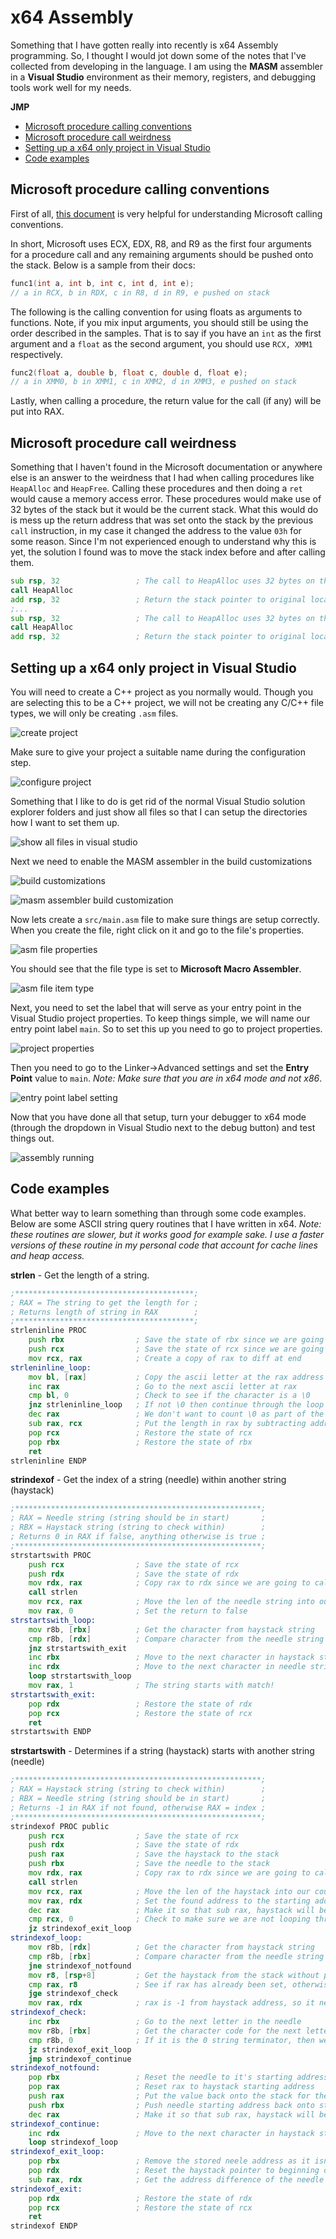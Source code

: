 # x64 Assembly
Something that I have gotten really into recently is x64 Assembly programming. So, I thought I would jot down some of the notes that I've collected from developing in the language. I am using the **MASM** assembler in a **Visual Studio** environment as their memory, registers, and debugging tools work well for my needs.

**JMP**
- [Microsoft procedure calling conventions](#microsoft-procedure-calling-conventions)
- [Microsoft procedure call weirdness](#microsoft-procedure-call-weirdness)
- [Setting up a x64 only project in Visual Studio](#setting-up-a-x64-only-project-in-visual-studio)
- [Code examples](#code-examples)

## Microsoft procedure calling conventions
First of all, [this document](https://docs.microsoft.com/en-us/cpp/build/x64-calling-convention?view=vs-2019) is very helpful for understanding Microsoft calling conventions.

In short, Microsoft uses ECX, EDX, R8, and R9 as the first four arguments for a procedure call and any remaining arguments should be pushed onto the stack. Below is a sample from their docs:
```c++
func1(int a, int b, int c, int d, int e);
// a in RCX, b in RDX, c in R8, d in R9, e pushed on stack
```
The following is the calling convention for using floats as arguments to functions. Note, if you mix input arguments, you should still be using the order described in the samples. That is to say if you have an `int` as the first argument and a `float` as the second argument, you should use `RCX, XMM1` respectively.
```c++
func2(float a, double b, float c, double d, float e);
// a in XMM0, b in XMM1, c in XMM2, d in XMM3, e pushed on stack
```
Lastly, when calling a procedure, the return value for the call (if any) will be put into RAX.

## Microsoft procedure call weirdness
Something that I haven't found in the Microsoft documentation or anywhere else is an answer to the weirdness that I had when calling procedures like `HeapAlloc` and `HeapFree`. Calling these procedures and then doing a `ret` would cause a memory access error. These procedures would make use of 32 bytes of the stack but it would be the current stack. What this would do is mess up the return address that was set onto the stack by the previous `call` instruction, in my case it changed the address to the value `03h` for some reason. Since I'm not experienced enough to understand why this is yet, the solution I found was to move the stack index before and after calling them.
```asm
sub rsp, 32					; The call to HeapAlloc uses 32 bytes on the stack
call HeapAlloc
add rsp, 32					; Return the stack pointer to original location
;...
sub rsp, 32					; The call to HeapAlloc uses 32 bytes on the stack
call HeapAlloc
add rsp, 32					; Return the stack pointer to original location
```

## Setting up a x64 only project in Visual Studio
You will need to create a C++ project as you normally would. Though you are selecting this to be a C++ project, we will not be creating any C/C++ file types, we will only be creating `.asm` files.

![create project](https://i.imgur.com/bSTEXxK.png)

Make sure to give your project a suitable name during the configuration step.

![configure project](https://i.imgur.com/uANUd1m.png)

Something that I like to do is get rid of the normal Visual Studio solution explorer folders and just show all files so that I can setup the directories how I want to set them up.

![show all files in visual studio](https://i.imgur.com/xEovGhd.png)

Next we need to enable the MASM assembler in the build customizations

![build customizations](https://i.imgur.com/PmhGv79.png)

![masm assembler build customization](https://i.imgur.com/pHpopaB.png)

Now lets create a `src/main.asm` file to make sure things are setup correctly. When you create the file, right click on it and go to the file's properties.

![asm file properties](https://i.imgur.com/KaZtEgj.png)

You should see that the file type is set to **Microsoft Macro Assembler**.

![asm file item type](https://i.imgur.com/QhMLYlf.png)

Next, you need to set the label that will serve as your entry point in the Visual Studio project properties. To keep things simple, we will name our entry point label `main`. So to set this up you need to go to project properties.

![project properties](https://i.imgur.com/zVPiaed.png)

Then you need to go to the Linker->Advanced settings and set the **Entry Point** value to `main`. *Note: Make sure that you are in x64 mode and not x86*.

![entry point label setting](https://i.imgur.com/0ZYcoG4.png)

Now that you have done all that setup, turn your debugger to x64 mode (through the dropdown in Visual Studio next to the debug button) and test things out.

![assembly running](https://i.imgur.com/cak8imM.png)

## Code examples
What better way to learn something than through some code examples. Below are some ASCII string query routines that I have written in x64. *Note: these routines are slower, but it works good for example sake. I use a faster versions of these routine in my personal code that account for cache lines and heap access.*

**strlen** - Get the length of a string. 
```asm
;****************************************;
; RAX = The string to get the length for ;
; Returns length of string in RAX        ;
;****************************************;
strleninline PROC
	push rbx				; Save the state of rbx since we are going to use bl
	push rcx				; Save the state of rcx since we are going to use bl
	mov rcx, rax			; Create a copy of rax to diff at end
strleninline_loop:
	mov bl, [rax]			; Copy the ascii letter at the rax address into bl
	inc rax					; Go to the next ascii letter at rax
	cmp bl, 0				; Check to see if the character is a \0
	jnz strleninline_loop	; If not \0 then continue through the loop
	dec rax					; We don't want to count \0 as part of the length
	sub rax, rcx			; Put the length in rax by subtracting address locations
	pop rcx					; Restore the state of rcx
	pop rbx					; Restore the state of rbx
	ret
strleninline ENDP
```

**strindexof** - Get the index of a string (needle) within another string (haystack)
```asm
;*******************************************************;
; RAX = Needle string (string should be in start)       ;
; RBX = Haystack string (string to check within)        ;
; Returns 0 in RAX if false, anything otherwise is true ;
;*******************************************************;
strstartswith PROC
	push rcx				; Save the state of rcx
	push rdx				; Save the state of rdx
	mov rdx, rax			; Copy rax to rdx since we are going to call strlen routine
	call strlen
	mov rcx, rax			; Move the len of the needle string into our counter register
	mov rax, 0				; Set the return to false
strstartswith_loop:
	mov r8b, [rbx]			; Get the character from haystack string
	cmp r8b, [rdx]			; Compare character from the needle string
	jnz strstartswith_exit
	inc rbx					; Move to the next character in haystack string
	inc rdx					; Move to the next character in needle string
	loop strstartswith_loop
	mov rax, 1				; The string starts with match!
strstartswith_exit:
	pop rdx					; Restore the state of rdx
	pop rcx					; Restore the state of rcx
	ret
strstartswith ENDP
```

**strstartswith** - Determines if a string (haystack) starts with another string (needle)
```asm
;*******************************************************;
; RAX = Haystack string (string to check within)        ;
; RBX = Needle string (string should be in start)       ;
; Returns -1 in RAX if not found, otherwise RAX = index ;
;*******************************************************;
strindexof PROC public
	push rcx				; Save the state of rcx
	push rdx				; Save the state of rdx
	push rax				; Save the haystack to the stack
	push rbx				; Save the needle to the stack
	mov rdx, rax			; Copy rax to rdx since we are going to call strlen routine
	call strlen
	mov rcx, rax			; Move the len of the haystack into our counter register
	mov rax, rdx			; Set the found address to the starting address
	dec rax					; Make it so that sub rax, haystack will be -1
	cmp rcx, 0				; Check to make sure we are not looping through a 0 string
	jz strindexof_exit_loop
strindexof_loop:
	mov r8b, [rdx]			; Get the character from haystack string
	cmp r8b, [rbx]			; Compare character from the needle string
	jne strindexof_notfound
	mov r8, [rsp+8]			; Get the haystack from the stack without popping
	cmp rax, r8				; See if rax has already been set, otherwise set it
	jge strindexof_check
	mov rax, rdx			; rax is -1 from haystack address, so it needs to be set
strindexof_check:
	inc rbx					; Go to the next letter in the needle
	mov r8b, [rbx]			; Get the character code for the next letter in needle
	cmp r8b, 0				; If it is the 0 string terminator, then we need to end
	jz strindexof_exit_loop
	jmp strindexof_continue
strindexof_notfound:
	pop rbx					; Reset the needle to it's starting address
	pop rax					; Reset rax to haystack starting address
	push rax				; Put the value back onto the stack for the haystack
	push rbx				; Push needle starting address back onto stack
	dec rax					; Make it so that sub rax, haystack will be -1
strindexof_continue:
	inc rdx					; Move to the next character in haystack string
	loop strindexof_loop
strindexof_exit_loop:
	pop rbx					; Remove the stored neele address as it isn't needed
	pop rdx					; Reset the haystack pointer to beginning of string
	sub rax, rdx			; Get the address difference of the needle and haystack
strindexof_exit:
	pop rdx					; Restore the state of rdx
	pop rcx					; Restore the state of rcx
	ret
strindexof ENDP
```
